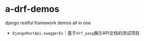 # a-drf-demos
django restful framework demos all in one


-   `DjangoRestApi.swaggerEx`：基于`drf_yasg`展示API文档的测试项目